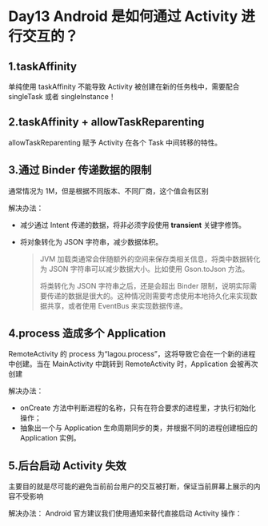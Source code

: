 

# Day13 Android 是如何通过 Activity 进行交互的？



## 1.taskAffinity

单纯使用 taskAffinity 不能导致 Activity 被创建在新的任务栈中，需要配合 singleTask 或者 singleInstance！

## 2.taskAffinity + allowTaskReparenting

allowTaskReparenting 赋予 Activity 在各个 Task 中间转移的特性。

## 3.通过 Binder 传递数据的限制

通常情况为 1M，但是根据不同版本、不同厂商，这个值会有区别

解决办法：

* 减少通过 Intent 传递的数据，将非必须字段使用 **transient** 关键字修饰。

* 将对象转化为 JSON 字符串，减少数据体积。

  > JVM 加载类通常会伴随额外的空间来保存类相关信息，将类中数据转化为 JSON 字符串可以减少数据大小。比如使用 Gson.toJson 方法。
  >
  > 将类转化为 JSON 字符串之后，还是会超出 Binder 限制，说明实际需要传递的数据是很大的。这种情况则需要考虑使用本地持久化来实现数据共享，或者使用 EventBus 来实现数据传递。

## 4.process 造成多个 Application

RemoteActivity 的 process 为“lagou.process”，这将导致它会在一个新的进程中创建。当在 MainActivity 中跳转到 RemoteActivity 时，Application 会被再次创建

解决办法：

* onCreate 方法中判断进程的名称，只有在符合要求的进程里，才执行初始化操作；
* 抽象出一个与 Application 生命周期同步的类，并根据不同的进程创建相应的 Application 实例。

## 5.后台启动 Activity 失效

主要目的就是尽可能的避免当前前台用户的交互被打断，保证当前屏幕上展示的内容不受影响

解决办法：
Android 官方建议我们使用通知来替代直接启动 Activity 操作：